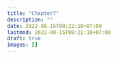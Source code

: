 ```yaml
---
title: "Chapter7"
description: ""
date: 2022-08-15T08:22:10+07:00
lastmod: 2022-08-15T08:22:10+07:00
draft: true
images: []
---
```

